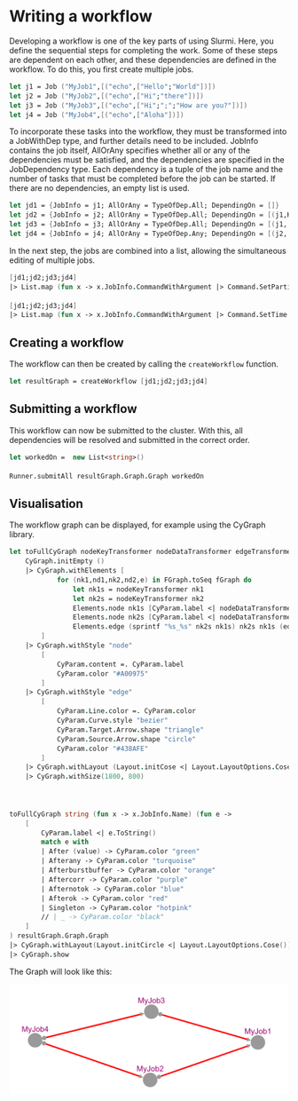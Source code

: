 # Writing a workflow 

Developing a workflow is one of the key parts of using Slurmi. 
Here, you define the sequential steps for completing the work.
Some of these steps are dependent on each other, and these dependencies are defined in the workflow.
To do this, you first create multiple jobs.

```fsharp 
let j1 = Job ("MyJob1",[("echo",["Hello";"World"])])
let j2 = Job ("MyJob2",[("echo",["Hi";"there"])])
let j3 = Job ("MyJob3",[("echo",["Hi";";";"How are you?"])])
let j4 = Job ("MyJob4",[("echo",["Aloha"])])
```

To incorporate these tasks into the workflow, they must be transformed into a JobWithDep type, and further details need to be included.
JobInfo contains the job itself, AllOrAny specifies whether all or any of the dependencies must be satisfied, and the dependencies are specified in the JobDependency type.
Each dependency is a tuple of the job name and the number of tasks that must be completed before the job can be started.
If there are no dependencies, an empty list is used.

```fsharp
let jd1 = {JobInfo = j1; AllOrAny = TypeOfDep.All; DependingOn = []}
let jd2 = {JobInfo = j2; AllOrAny = TypeOfDep.All; DependingOn = [(j1,KindOfDependency.Afterok )]}
let jd3 = {JobInfo = j3; AllOrAny = TypeOfDep.All; DependingOn = [(j1, KindOfDependency.Afterok)]}
let jd4 = {JobInfo = j4; AllOrAny = TypeOfDep.Any; DependingOn = [(j2, KindOfDependency.Afterok);(j3, KindOfDependency.Afterok)]}
```

In the next step, the jobs are combined into a list, allowing the simultaneous editing of multiple jobs.

```fsharp 
[jd1;jd2;jd3;jd4]
|> List.map (fun x -> x.JobInfo.CommandWithArgument |> Command.SetPartition "bio-csb")

[jd1;jd2;jd3;jd4]
|> List.map (fun x -> x.JobInfo.CommandWithArgument |> Command.SetTime ({Days = None ; clock = Some {hour = 0; minute = 1; second = Some 1}}))
```

## Creating a workflow

The workflow can then be created by calling the `createWorkflow` function.

```fsharp
let resultGraph = createWorkflow [jd1;jd2;jd3;jd4]
```

## Submitting a workflow
This workflow can now be submitted to the cluster. With this, all dependencies will be resolved and submitted in the correct order. 

```fsharp
let workedOn =  new List<string>()

Runner.submitAll resultGraph.Graph.Graph workedOn 
```

## Visualisation
The workflow graph can be displayed, for example using the CyGraph library. 

```fsharp
let toFullCyGraph nodeKeyTransformer nodeDataTransformer edgeTransformer (fGraph : FGraph<_,_,_>) =
    CyGraph.initEmpty ()
    |> CyGraph.withElements [
            for (nk1,nd1,nk2,nd2,e) in FGraph.toSeq fGraph do
                let nk1s = nodeKeyTransformer nk1
                let nk2s = nodeKeyTransformer nk2
                Elements.node nk1s [CyParam.label <| nodeDataTransformer nd1]
                Elements.node nk2s [CyParam.label <| nodeDataTransformer nd2]
                Elements.edge (sprintf "%s_%s" nk2s nk1s) nk2s nk1s (edgeTransformer e)
        ]
    |> CyGraph.withStyle "node"     
        [
            CyParam.content =. CyParam.label
            CyParam.color "#A00975"
        ]
    |> CyGraph.withStyle "edge"     
        [
            CyParam.Line.color =. CyParam.color
            CyParam.Curve.style "bezier"
            CyParam.Target.Arrow.shape "triangle"
            CyParam.Source.Arrow.shape "circle"
            CyParam.color "#438AFE"
        ]
    |> CyGraph.withLayout (Layout.initCose <| Layout.LayoutOptions.Cose(ComponentSpacing = 40, EdgeElasticity = 100))
    |> CyGraph.withSize(1800, 800)



toFullCyGraph string (fun x -> x.JobInfo.Name) (fun e -> 
    [
        CyParam.label <| e.ToString()
        match e with
        | After (value) -> CyParam.color "green"
        | Afterany -> CyParam.color "turquoise"
        | Afterburstbuffer -> CyParam.color "orange"
        | Aftercorr -> CyParam.color "purple"
        | Afternotok -> CyParam.color "blue"
        | Afterok -> CyParam.color "red"
        | Singleton -> CyParam.color "hotpink"
        // | _ -> CyParam.color "black"
    ]
) resultGraph.Graph.Graph
|> CyGraph.withLayout(Layout.initCircle <| Layout.LayoutOptions.Cose())        
|> CyGraph.show
```

The Graph will look like this: 

![ ](../images/SlurmiWF.png)


